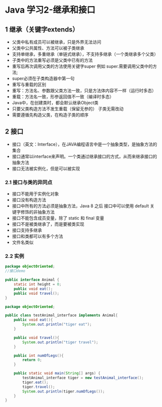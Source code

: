 # Java 学习2-继承和接口



## 1 继承（关键字extends）
* 父类中私有成员可以被继承，只是外界无法访问
* 父类中公共属性、方法可以被子类继承
* 支持单继承，多重继承（单链式继承），不支持多继承（一个类继承多个父类）
* 子类中的方法重写必须是父类中已有的方法
* 重写后再次调用父类的方法使用关键字super  例如 super.需要调用父类中的方法;
* super必须在子类构造器中第一句  
* 重写与重载的区别
* 重写：方法名、参数跟父类方法一致，只是方法体内容不一样（运行时多态）  
* 重载：方法名一致，形参返回值不一致（编译时多态）
* Java中，在创建类时，都会默认继承Object类  
* 只要父类构造方法不发生重载（保留无参的） 子类无需改动
* 需要遵循先构造父类，在构造子类的顺序

## 2 接口
* 接口（英文：Interface），在JAVA编程语言中是一个抽象类型，是抽象方法的集合  
* 接口通常以interface来声明。一个类通过继承接口的方式，从而来继承接口的抽象方法  
* 接口无法被实例化，但是可以被实现

### 2.1 接口与类的异同点
* 接口不能用于实例化对象
* 接口没有构造方法
* 接口中所有的方法必须是抽象方法，Java 8 之后 接口中可以使用 default 关键字修饰的非抽象方法
* 接口不能包含成员变量，除了 static 和 final 变量
* 接口不是被类继承了，而是要被类实现
* 接口支持多继承
* 接口和类都可以有多个方法
* 文件名类似

### 2.2 实例
```java
package objectOriented;
//接口demo

public interface Animal {
    static int height = 0;
    public void eat();
    public void travel();
}
```

```java
package objectOriented;

public class testAnimal_interface implements Animal{
    public void eat(){
        System.out.println("tiger eat");
    }

    public void travel(){
        System.out.println("tiger travel");
    }

    public int numOfLegs(){
        return 0;
    }

    public static void main(String[] args) {
        testAnimal_interface tiger = new testAnimal_interface();
        tiger.eat();
        tiger.travel();
        System.out.println(tiger.numOfLegs());
    }
}
```


